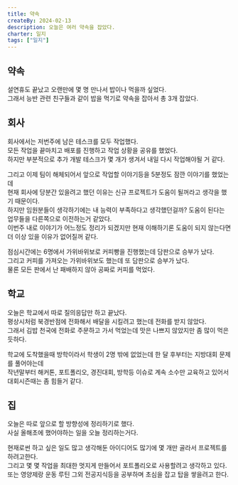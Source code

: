```yaml
---
title: 약속
createBy: 2024-02-13
description: 오늘은 여러 약속을 잡았다.
charter: 일지
tags: ["일지"]
---
```


## 약속

설연휴도 끝났고 오랜만에 몇 명 만나서 밥이나 먹을까 싶었다.  
그래서 능반 관련 친구들과 같이 밥을 먹기로 약속을 잡아서 총 3개 잡았다.

## 회사

회사에서는 저번주에 남은 테스크를 모두 작업했다.  
모든 작업을 끝마치고 배포를 진행하고 작업 상황을 공유를 했었다.  
하지만 부분적으로 추가 개발 테스크가 몇 개가 생겨서 내일 다시 작업해야될 거 같다.

그리고 이제 팀이 해체되어서 앞으로 작업할 이야기등을 5분정도 잠깐 이야기를 했었는데  
현재 회사에 당분간 있을려고 했던 이유는 신규 프로젝트가 도움이 될꺼라고 생각을 했기 때문이다.  
하지만 임원분들이 생각하기에는 내 능력이 부족하다고 생각했던걸까? 도움이 된다는 업무들을 다른쪽으로 이전하는거 같았다.  
이번주 내로 이야기가 어느정도 정리가 되겠지만 현재 이해하기론 도움이 되지 않는다면 더 이상 있을 이유가 없어질꺼 같다.

점심시간에는 6명에서 가위바위보로 커피빵을 진행했는데 담판으로 승부가 났다.  
그리고 커피를 가져오는 가위바위보도 했는데 또 담판으로 승부가 났다.  
물론 모든 판에서 난 패배하지 않아 공짜로 커피를 먹었다.

## 학교

오늘은 학교에서 따로 질의응답만 하고 끝났다.  
평상시처럼 북경반점에 전화해서 배달을 시킬려고 했는데 전화를 받지 않았다.  
그래서 김밥 천국에 전화로 주문하고 가서 먹었는데 맛은 나쁘지 않았지만 좀 많이 먹은듯하다.

학교에 도착했을때 방학이라서 학생이 2명 밖에 없었는데 한 달 후부터는 지방대회 문제를 풀어야는데  
작년말부터 해커톤, 포트폴리오, 경진대회, 방학등 이슈로 계속 소수만 교육하고 있어서 대회시즌때는 좀 힘들거 같다.

## 집

오늘은 따로 앞으로 할 방향성에 정리하기로 했다.  
사실 올해초에 했어야하는 일을 오늘 정리하는거다.

현재로썬 하고 싶은 일도 많고 생각해둔 아이디어도 많기에 몇 개만 골라서 프로젝트를 하려고한다.  
그리고 몇 몇 작업을 최대한 멋지게 만들어서 포트폴리오로 사용할려고 생각하고 있다.  
또는 영양제랑 운동 루틴 그외 전공지식등을 공부하며 초심을 잡고 탑을 쌓을려고 한다.
